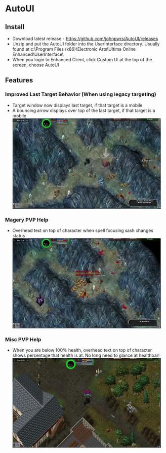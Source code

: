 AutoUI
======

Install
--------
- Download latest release - https://github.com/johnpwrs/AutoUI/releases
- Unzip and put the AutoUI folder into the UserInterface directory. Usually found at c:\Program Files (x86)\Electronic Arts\Ultima Online Enhanced\UserInterface\
- When you login to Enhanced Client, click Custom UI at the top of the screen, choose AutoUI
 

Features
--------
### Improved Last Target Behavior (When using legacy targeting)
- Target window now displays last target, if that target is a mobile
- A bouncing arrow displays over top of the last target, if that target is a mobile
![Alt text](https://raw.githubusercontent.com/johnpwrs/AutoUI/master/Screenshots/lasttargetindicator.JPG)

### Magery PVP Help
- Overhead text on top of character when spell focusing sash changes status
![Alt text](https://raw.githubusercontent.com/johnpwrs/AutoUI/master/Screenshots/spellfocusingsash.JPG)

### Misc PVP Help
- When you are below 100% health, overhead text on top of character shows percentage that health is at.  No long need to glance at healthbar!
![Alt text](https://raw.githubusercontent.com/johnpwrs/AutoUI/master/Screenshots/healthtext.JPG)

